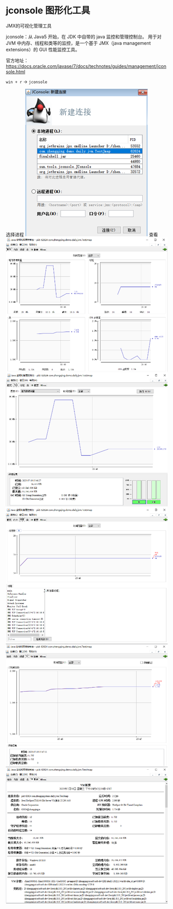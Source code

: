 # jconsole 图形化工具

JMX的可视化管理工具

jconsole：从 Java5 开始，在 JDK 中自带的 java 监控和管理控制台。
用于对 JVM 中内存、线程和类等的监控，是一个基于 JMX（java management extensions）的 GUI 性能监控工具。

官方地址：https://docs.oracle.com/javase/7/docs/technotes/guides/management/jconsole.html

`win + r` -> `jconsole`

选择进程
![](images/01-jconsole-1689752726982.png)
查看
![](images/01-jconsole-1689752785023.png)
![](images/01-jconsole-1689752796871.png)
![](images/01-jconsole-1689752808534.png)
![](images/01-jconsole-1689752839636.png)
![](images/01-jconsole-1689752853116.png)
